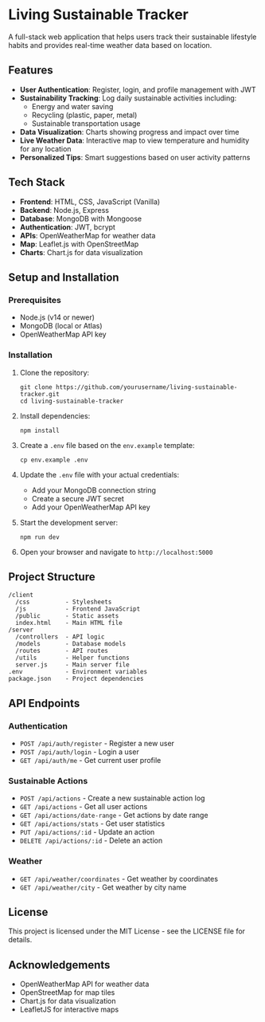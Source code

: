 # Living Sustainable Tracker

A full-stack web application that helps users track their sustainable lifestyle habits and provides real-time weather data based on location.

## Features

- **User Authentication**: Register, login, and profile management with JWT
- **Sustainability Tracking**: Log daily sustainable activities including:
  - Energy and water saving
  - Recycling (plastic, paper, metal)
  - Sustainable transportation usage
- **Data Visualization**: Charts showing progress and impact over time
- **Live Weather Data**: Interactive map to view temperature and humidity for any location
- **Personalized Tips**: Smart suggestions based on user activity patterns

## Tech Stack

- **Frontend**: HTML, CSS, JavaScript (Vanilla)
- **Backend**: Node.js, Express
- **Database**: MongoDB with Mongoose
- **Authentication**: JWT, bcrypt
- **APIs**: OpenWeatherMap for weather data
- **Map**: Leaflet.js with OpenStreetMap
- **Charts**: Chart.js for data visualization

## Setup and Installation

### Prerequisites

- Node.js (v14 or newer)
- MongoDB (local or Atlas)
- OpenWeatherMap API key

### Installation

1. Clone the repository:
   ```
   git clone https://github.com/yourusername/living-sustainable-tracker.git
   cd living-sustainable-tracker
   ```

2. Install dependencies:
   ```
   npm install
   ```

3. Create a `.env` file based on the `env.example` template:
   ```
   cp env.example .env
   ```

4. Update the `.env` file with your actual credentials:
   - Add your MongoDB connection string
   - Create a secure JWT secret
   - Add your OpenWeatherMap API key

5. Start the development server:
   ```
   npm run dev
   ```

6. Open your browser and navigate to `http://localhost:5000`

## Project Structure

```
/client
  /css          - Stylesheets
  /js           - Frontend JavaScript
  /public       - Static assets
  index.html    - Main HTML file
/server
  /controllers  - API logic 
  /models       - Database models
  /routes       - API routes
  /utils        - Helper functions
  server.js     - Main server file
.env            - Environment variables
package.json    - Project dependencies
```

## API Endpoints

### Authentication
- `POST /api/auth/register` - Register a new user
- `POST /api/auth/login` - Login a user
- `GET /api/auth/me` - Get current user profile

### Sustainable Actions
- `POST /api/actions` - Create a new sustainable action log
- `GET /api/actions` - Get all user actions
- `GET /api/actions/date-range` - Get actions by date range
- `GET /api/actions/stats` - Get user statistics
- `PUT /api/actions/:id` - Update an action
- `DELETE /api/actions/:id` - Delete an action

### Weather
- `GET /api/weather/coordinates` - Get weather by coordinates
- `GET /api/weather/city` - Get weather by city name

## License

This project is licensed under the MIT License - see the LICENSE file for details.

## Acknowledgements

- OpenWeatherMap API for weather data
- OpenStreetMap for map tiles
- Chart.js for data visualization
- LeafletJS for interactive maps 